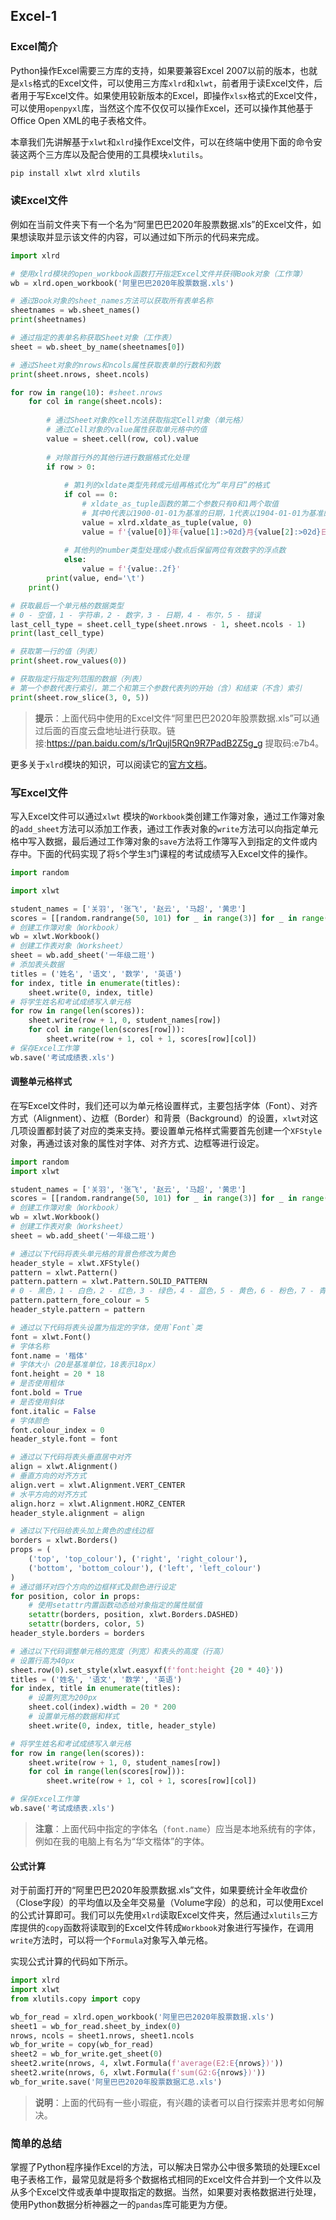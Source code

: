 ## Excel-1

### Excel简介

Python操作Excel需要三方库的支持，如果要兼容Excel 2007以前的版本，也就是`xls`格式的Excel文件，可以使用三方库`xlrd`和`xlwt`，前者用于读Excel文件，后者用于写Excel文件。如果使用较新版本的Excel，即操作`xlsx`格式的Excel文件，可以使用`openpyxl`库，当然这个库不仅仅可以操作Excel，还可以操作其他基于Office Open XML的电子表格文件。

本章我们先讲解基于`xlwt`和`xlrd`操作Excel文件，可以在终端中使用下面的命令安装这两个三方库以及配合使用的工具模块`xlutils`。

```bash
pip install xlwt xlrd xlutils
```

### 读Excel文件

例如在当前文件夹下有一个名为“阿里巴巴2020年股票数据.xls”的Excel文件，如果想读取并显示该文件的内容，可以通过如下所示的代码来完成。

```python
import xlrd

# 使用xlrd模块的open_workbook函数打开指定Excel文件并获得Book对象（工作簿）
wb = xlrd.open_workbook('阿里巴巴2020年股票数据.xls')

# 通过Book对象的sheet_names方法可以获取所有表单名称
sheetnames = wb.sheet_names()
print(sheetnames)

# 通过指定的表单名称获取Sheet对象（工作表）
sheet = wb.sheet_by_name(sheetnames[0])

# 通过Sheet对象的nrows和ncols属性获取表单的行数和列数
print(sheet.nrows, sheet.ncols)

for row in range(10): #sheet.nrows
    for col in range(sheet.ncols):
        
        # 通过Sheet对象的cell方法获取指定Cell对象（单元格）
        # 通过Cell对象的value属性获取单元格中的值
        value = sheet.cell(row, col).value
        
        # 对除首行外的其他行进行数据格式化处理
        if row > 0:
            
            # 第1列的xldate类型先转成元组再格式化为“年月日”的格式
            if col == 0:
                # xldate_as_tuple函数的第二个参数只有0和1两个取值
                # 其中0代表以1900-01-01为基准的日期，1代表以1904-01-01为基准的日期
                value = xlrd.xldate_as_tuple(value, 0)
                value = f'{value[0]}年{value[1]:>02d}月{value[2]:>02d}日'
            
            # 其他列的number类型处理成小数点后保留两位有效数字的浮点数
            else:
                value = f'{value:.2f}'
        print(value, end='\t')
    print()

# 获取最后一个单元格的数据类型
# 0 - 空值，1 - 字符串，2 - 数字，3 - 日期，4 - 布尔，5 - 错误
last_cell_type = sheet.cell_type(sheet.nrows - 1, sheet.ncols - 1)
print(last_cell_type)

# 获取第一行的值（列表）
print(sheet.row_values(0))

# 获取指定行指定列范围的数据（列表）
# 第一个参数代表行索引，第二个和第三个参数代表列的开始（含）和结束（不含）索引
print(sheet.row_slice(3, 0, 5))
```

> **提示**：上面代码中使用的Excel文件“阿里巴巴2020年股票数据.xls”可以通过后面的百度云盘地址进行获取。链接:https://pan.baidu.com/s/1rQujl5RQn9R7PadB2Z5g_g 提取码:e7b4。

更多关于`xlrd`模块的知识，可以阅读它的[官方文档](https://xlrd.readthedocs.io/en/latest/)。

### 写Excel文件

写入Excel文件可以通过`xlwt` 模块的`Workbook`类创建工作簿对象，通过工作簿对象的`add_sheet`方法可以添加工作表，通过工作表对象的`write`方法可以向指定单元格中写入数据，最后通过工作簿对象的`save`方法将工作簿写入到指定的文件或内存中。下面的代码实现了将`5`个学生`3`门课程的考试成绩写入Excel文件的操作。

```Python
import random

import xlwt

student_names = ['关羽', '张飞', '赵云', '马超', '黄忠']
scores = [[random.randrange(50, 101) for _ in range(3)] for _ in range(5)]
# 创建工作簿对象（Workbook）
wb = xlwt.Workbook()
# 创建工作表对象（Worksheet）
sheet = wb.add_sheet('一年级二班')
# 添加表头数据
titles = ('姓名', '语文', '数学', '英语')
for index, title in enumerate(titles):
    sheet.write(0, index, title)
# 将学生姓名和考试成绩写入单元格
for row in range(len(scores)):
    sheet.write(row + 1, 0, student_names[row])
    for col in range(len(scores[row])):
        sheet.write(row + 1, col + 1, scores[row][col])
# 保存Excel工作簿
wb.save('考试成绩表.xls')
```

#### 调整单元格样式

在写Excel文件时，我们还可以为单元格设置样式，主要包括字体（Font）、对齐方式（Alignment）、边框（Border）和背景（Background）的设置，`xlwt`对这几项设置都封装了对应的类来支持。要设置单元格样式需要首先创建一个`XFStyle`对象，再通过该对象的属性对字体、对齐方式、边框等进行设定。

```python
import random
import xlwt

student_names = ['关羽', '张飞', '赵云', '马超', '黄忠']
scores = [[random.randrange(50, 101) for _ in range(3)] for _ in range(5)]
# 创建工作簿对象（Workbook）
wb = xlwt.Workbook()
# 创建工作表对象（Worksheet）
sheet = wb.add_sheet('一年级二班')

# 通过以下代码将表头单元格的背景色修改为黄色
header_style = xlwt.XFStyle()
pattern = xlwt.Pattern()
pattern.pattern = xlwt.Pattern.SOLID_PATTERN
# 0 - 黑色，1 - 白色，2 - 红色，3 - 绿色，4 - 蓝色，5 - 黄色，6 - 粉色，7 - 青色
pattern.pattern_fore_colour = 5
header_style.pattern = pattern

# 通过以下代码将表头设置为指定的字体，使用`Font`类
font = xlwt.Font()
# 字体名称
font.name = '楷体'
# 字体大小（20是基准单位，18表示18px）
font.height = 20 * 18
# 是否使用粗体
font.bold = True
# 是否使用斜体
font.italic = False
# 字体颜色
font.colour_index = 0
header_style.font = font

# 通过以下代码将表头垂直居中对齐
align = xlwt.Alignment()
# 垂直方向的对齐方式
align.vert = xlwt.Alignment.VERT_CENTER
# 水平方向的对齐方式
align.horz = xlwt.Alignment.HORZ_CENTER
header_style.alignment = align

# 通过以下代码给表头加上黄色的虚线边框
borders = xlwt.Borders()
props = (
    ('top', 'top_colour'), ('right', 'right_colour'),
    ('bottom', 'bottom_colour'), ('left', 'left_colour')
)
# 通过循环对四个方向的边框样式及颜色进行设定
for position, color in props:
    # 使用setattr内置函数动态给对象指定的属性赋值
    setattr(borders, position, xlwt.Borders.DASHED)
    setattr(borders, color, 5)
header_style.borders = borders

# 通过以下代码调整单元格的宽度（列宽）和表头的高度（行高）
# 设置行高为40px
sheet.row(0).set_style(xlwt.easyxf(f'font:height {20 * 40}'))
titles = ('姓名', '语文', '数学', '英语')
for index, title in enumerate(titles):
    # 设置列宽为200px
    sheet.col(index).width = 20 * 200
    # 设置单元格的数据和样式
    sheet.write(0, index, title, header_style)

# 将学生姓名和考试成绩写入单元格
for row in range(len(scores)):
    sheet.write(row + 1, 0, student_names[row])
    for col in range(len(scores[row])):
        sheet.write(row + 1, col + 1, scores[row][col])

# 保存Excel工作簿
wb.save('考试成绩表.xls')
```

> **注意**：上面代码中指定的字体名（`font.name`）应当是本地系统有的字体，例如在我的电脑上有名为“华文楷体”的字体。


#### 公式计算

对于前面打开的“阿里巴巴2020年股票数据.xls”文件，如果要统计全年收盘价（Close字段）的平均值以及全年交易量（Volume字段）的总和，可以使用Excel的公式计算即可。我们可以先使用`xlrd`读取Excel文件夹，然后通过`xlutils`三方库提供的`copy`函数将读取到的Excel文件转成`Workbook`对象进行写操作，在调用`write`方法时，可以将一个`Formula`对象写入单元格。

实现公式计算的代码如下所示。

```Python
import xlrd
import xlwt
from xlutils.copy import copy

wb_for_read = xlrd.open_workbook('阿里巴巴2020年股票数据.xls')
sheet1 = wb_for_read.sheet_by_index(0)
nrows, ncols = sheet1.nrows, sheet1.ncols
wb_for_write = copy(wb_for_read)
sheet2 = wb_for_write.get_sheet(0)
sheet2.write(nrows, 4, xlwt.Formula(f'average(E2:E{nrows})'))
sheet2.write(nrows, 6, xlwt.Formula(f'sum(G2:G{nrows})'))
wb_for_write.save('阿里巴巴2020年股票数据汇总.xls')
```

> **说明**：上面的代码有一些小瑕疵，有兴趣的读者可以自行探索并思考如何解决。

###  简单的总结

掌握了Python程序操作Excel的方法，可以解决日常办公中很多繁琐的处理Excel电子表格工作，最常见就是将多个数据格式相同的Excel文件合并到一个文件以及从多个Excel文件或表单中提取指定的数据。当然，如果要对表格数据进行处理，使用Python数据分析神器之一的`pandas`库可能更为方便。